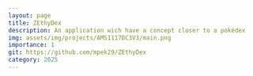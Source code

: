 ```yaml
---
layout: page
title: ZEthyDex
description: An application wich have a concept closer to a pokédex
img: assets/img/projects/AMS1117DC3V3/main.png
importance: 1
git: https://github.com/mpek29/ZEthyDex
category: 2025
---
```



